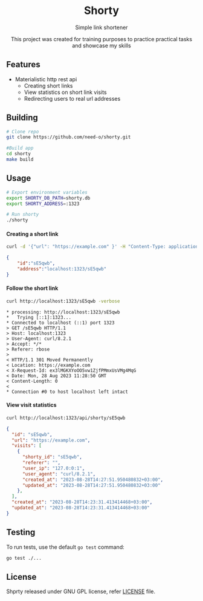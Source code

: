 <p align="center">
<h1 align="center">Shorty</h1>
<p align="center">Simple link shortener </p>
<p align="center">This project was created for training purposes to practice practical tasks and showcase my skills</p>

## Features

  * Materialistic http rest api
    * Creating short links
    * View statistics on short link visits
    * Redirecting users to real url addresses

## Building

```bash
# Clone repo
git clone https://github.com/need-o/shorty.git

#Build app
cd shorty
make build
```

## Usage

```bash
# Export environment variables
export SHORTY_DB_PATH=shorty.db
export SHORTY_ADDRESS=:1323

# Run shorty
./shorty
```

#### Creating a short link

```bash
curl -d '{"url": "https://example.com" }' -H "Content-Type: application/json" -X POST http://localhost:1323/api/shorty
```

```json
{
    "id":"sE5qwb",
    "address":"localhost:1323/sE5qwb"
}
```

#### Follow the short link

```bash
curl http://localhost:1323/sE5qwb -verbose 
```

```
* processing: http://localhost:1323/sE5qwb
*   Trying [::1]:1323...
* Connected to localhost (::1) port 1323
> GET /sE5qwb HTTP/1.1
> Host: localhost:1323
> User-Agent: curl/8.2.1
> Accept: */*
> Referer: rbose
> 
< HTTP/1.1 301 Moved Permanently
< Location: https://example.com
< X-Request-Id: ex3lMGKXYoOO5vw1ZjfPMmxUsVMg4MqG
< Date: Mon, 28 Aug 2023 11:28:50 GMT
< Content-Length: 0
< 
* Connection #0 to host localhost left intact
```
#### View visit statistics

```bash
curl http://localhost:1323/api/shorty/sE5qwb
```

```json
{
  "id": "sE5qwb",
  "url": "https://example.com",
  "visits": [
    {
      "shorty_id": "sE5qwb",
      "referer": "",
      "user_ip": "127.0:0:1",
      "user_agent": "curl/8.2.1",
      "created_at": "2023-08-28T14:27:51.950480832+03:00",
      "updated_at": "2023-08-28T14:27:51.950480832+03:00"
    },
  ],
  "created_at": "2023-08-28T14:23:31.413414468+03:00",
  "updated_at": "2023-08-28T14:23:31.413414468+03:00"
}
```

## Testing

To run tests, use the default `go test` command:
```sh
go test ./...
```

## License

Shprty released under GNU GPL license, refer [LICENSE](LICENSE) file.
